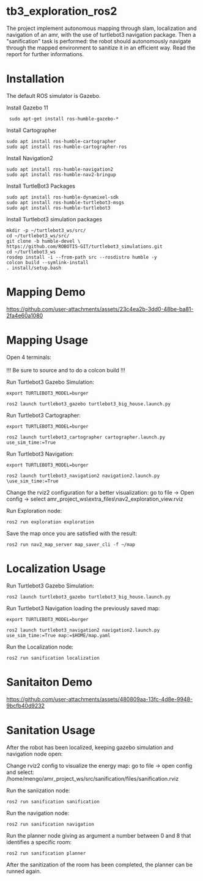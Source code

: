 
# tb3_exploration_ros2
The project implement autonomous mapping through slam, localization and navigation of an amr, with the use of turtlebot3 navigation package. Then a "sanification" task is performed: the robot should autonomously navigate through the mapped environment to sanitize it in an efficient way. Read the report for further informations.

# Installation
The default ROS simulator is Gazebo. 

Install Gazebo 11
```console
 sudo apt-get install ros-humble-gazebo-*
```
 Install Cartographer
 ```console
sudo apt install ros-humble-cartographer
sudo apt install ros-humble-cartographer-ros
```
Install Navigation2
 ```console
sudo apt install ros-humble-navigation2
sudo apt install ros-humble-nav2-bringup
```
Install TurtleBot3 Packages
 ```console
sudo apt install ros-humble-dynamixel-sdk
sudo apt install ros-humble-turtlebot3-msgs
sudo apt install ros-humble-turtlebot3
```

Install Turtlebot3 simulation packages
 ```console
mkdir -p ~/turtlebot3_ws/src/
cd ~/turtlebot3_ws/src/
git clone -b humble-devel \
https://github.com/ROBOTIS-GIT/turtlebot3_simulations.git
cd ~/turtlebot3_ws
rosdep install -i --from-path src --rosdistro humble -y
colcon build --symlink-install
. install/setup.bash
```
# Mapping Demo
https://github.com/user-attachments/assets/23c4ea2b-3dd0-48be-ba81-2fa4e60a1080

# Mapping Usage
Open 4 terminals:<br />
<br />
!!! Be sure to source and to do a colcon build !!!
<br/>

Run Turtlebot3 Gazebo Simulation:
```console
export TURTLEBOT3_MODEL=burger
```
```console
ros2 launch turtlebot3_gazebo turtlebot3_big_house.launch.py
```

Run Turtlebot3 Cartographer:
```console
export TURTLEBOT3_MODEL=burger
```
```console
ros2 launch turtlebot3_cartographer cartographer.launch.py use_sim_time:=True 
```

Run Turtlebot3 Navigation:
```console
export TURTLEBOT3_MODEL=burger
```
```console
ros2 launch turtlebot3_navigation2 navigation2.launch.py \use_sim_time:=True 
```
Change the rviz2 configuration for a better visualization: go to file -> Open config -> select amr_project_ws\extra_files\nav2_exploration_view.rviz

Run Exploration node:
```console
ros2 run exploration exploration
```

Save the map once you are satisfied with the result:
```console
ros2 run nav2_map_server map_saver_cli -f ~/map
```

# Localization Usage
Run Turtlebot3 Gazebo Simulation:
```console
ros2 launch turtlebot3_gazebo turtlebot3_big_house.launch.py
```

Run Turtlebot3 Navigation loading the previously saved map:
```console
export TURTLEBOT3_MODEL=burger
```
```console
ros2 launch turtlebot3_navigation2 navigation2.launch.py use_sim_time:=True map:=$HOME/map.yaml
```

Run the Localization node:
```console
ros2 run sanification localization
```

# Sanitaiton Demo


https://github.com/user-attachments/assets/480809aa-13fc-4d8e-9948-9bcfb40d9232


# Sanitation Usage
After the robot has been localized, keeping gazebo simulation and navigation node open:<br />

Change rviz2 config to visualize the energy map: go to file -> open config and select: /home/mengo/amr_project_ws/src/sanification/files/sanification.rviz

Run the saniization node:
```console
ros2 run sanification sanification
```

Run the navigation node:
```console
ros2 run sanification navigation
```

Run the planner node giving as argument a number between 0 and 8 that identifies a specific room:
```console
ros2 run sanification planner
```

After the sanitization of the room has been completed, the planner can be runned again.

